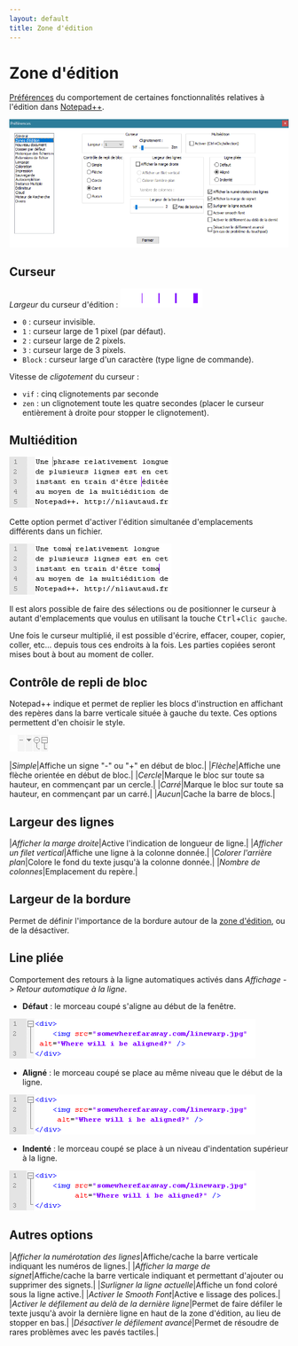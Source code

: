 ```yaml
---
layout: default
title: Zone d'édition
---
```

# Zone d'édition

[Préférences](../preferences.md) du comportement de certaines fonctionnalités relatives à l'édition dans [Notepad++](../notepad++.md).

![Interface](/images/npp_settings_edit.png)

## Curseur

*Largeur* du curseur d'édition : ![Largeurs possibles du curseur d'édition](/images/preferences/npp_cursor_width.png)

- `0` : curseur invisible.
- `1` : curseur large de 1 pixel (par défaut).
- `2` : curseur large de 2 pixels.
- `3` : curseur large de 3 pixels.
- `Block` : curseur large d'un caractère (type ligne de commande).

Vitesse de *cligotement* du curseur : 

- `vif` : cinq clignotements par seconde
- `zen` : un clignotement toute les quatre secondes (placer le curseur entièrement à droite pour stopper le clignotement).

## Multiédition

![Curseur démultiplié au moyen de la multi-édition](/images/preferences/npp_multiedition_1.png)

Cette option permet d'activer l'édition simultanée d'emplacements différents dans un fichier.

![Écriture à plusieurs endroit simultanément au moyen de la la multi-édition](/images/preferences/npp_multiedition_3.png)

Il est alors possible de faire des sélections ou de positionner le curseur à autant d'emplacements que voulus en utilisant la touche <kbd>Ctrl</kbd>+`Clic gauche`.

Une fois le curseur multiplié, il est possible d'écrire, effacer, couper, copier, coller, etc... depuis tous ces endroits à la fois. Les parties copiées seront mises bout à bout au moment de coller.

## Contrôle de repli de bloc

Notepad++ indique et permet de replier les blocs d'instruction en affichant des repères dans la barre verticale située à gauche du texte. Ces options permettent d'en choisir le style.

![Indicateurs de blocs possibles](/images/preferences/npp_folding_icons.png)

|*Simple*|Affiche un signe "-" ou "+" en début de bloc.|
|*Flèche*|Affiche une flèche orientée en début de bloc.|
|*Cercle*|Marque le bloc sur toute sa hauteur, en commençant par un cercle.|
|*Carré*|Marque le bloc sur toute sa hauteur, en commençant par un carré.|
|*Aucun*|Cache la barre de blocs.|

## Largeur des lignes

|*Afficher la marge droite*|Active l'indication de longueur de ligne.|
|*Afficher un filet vertical*|Affiche une ligne à la colonne donnée.|
|*Colorer l'arrière plan*|Colore le fond du texte jusqu'à la colonne donnée.|
|*Nombre de colonnes*|Emplacement du repère.|

## Largeur de la bordure

Permet de définir l'importance de la bordure autour de la [zone d'édition](../interface.md#zone-dedition), ou de la désactiver.

## Line pliée

Comportement des retours à la ligne automatiques activés dans *Affichage -> Retour automatique à la ligne*.

- **Défaut** : le morceau coupé s'aligne au début de la fenêtre.

![Notepad++ Line Warp : le retour à la ligne automatique par **défaut**](/images/preferences/npp_linewarp_default.png)

- **Aligné** : le morceau coupé se place au même niveau que le début de la ligne.

![Notepad++ Line Warp : le retour à la ligne automatique **aligné**](/images/preferences/npp_linewarp_aligned.png)

- **Indenté** : le morceau coupé se place à un niveau d'indentation supérieur à la ligne.

![Notepad++ Line Warp : le retour à la ligne automatique **indenté**](/images/preferences/npp_linewarp_indented.png)

## Autres options

|*Afficher la numérotation des lignes*|Affiche/cache la barre verticale indiquant les numéros de lignes.|
|*Afficher la marge de signet*|Affiche/cache la barre verticale indiquant et permettant d'ajouter ou supprimer des signets.|
|*Surligner la ligne actuelle*|Affiche un fond coloré sous la ligne active.|
|*Activer le Smooth Font*|Active e lissage des polices.|
|*Activer le défilement au delà de la dernière ligne*|Permet de faire défiler le texte jusqu'à avoir la dernière ligne en haut de la zone d'édition, au lieu de stopper en bas.|
|*Désactiver le défilement avancé*|Permet de résoudre de rares problèmes avec les pavés tactiles.|
